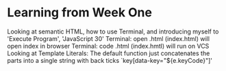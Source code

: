 <h1>Learning from Week One</h1> 
Looking at semantic HTML, how to use Terminal, and introducing myself to 'Execute Program', 'JavaScript 30'
Terminal: open .html (index.html) will open index in browser 
Terminal: code .html (index.hmtl) will run on VCS
Looking at Template Literals: The default function just concatenates the parts into a single string with back ticks `key[data-key="${e.keyCode}"]'
